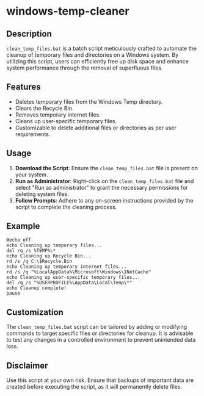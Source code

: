 # windows-temp-cleaner

## Description

`clean_temp_files.bat` is a batch script meticulously crafted to automate the cleanup of temporary files and directories on a Windows system. By utilizing this script, users can efficiently free up disk space and enhance system performance through the removal of superfluous files.

## Features

- Deletes temporary files from the Windows Temp directory.
- Clears the Recycle Bin.
- Removes temporary internet files.
- Cleans up user-specific temporary files.
- Customizable to delete additional files or directories as per user requirements.

## Usage

1. **Download the Script**: Ensure the `clean_temp_files.bat` file is present on your system.
2. **Run as Administrator**: Right-click on the `clean_temp_files.bat` file and select "Run as administrator" to grant the necessary permissions for deleting system files.
3. **Follow Prompts**: Adhere to any on-screen instructions provided by the script to complete the cleaning process.

## Example

```batch
@echo off
echo Cleaning up temporary files...
del /q /s %TEMP%\*
echo Cleaning up Recycle Bin...
rd /s /q C:\$Recycle.Bin
echo Cleaning up temporary internet files...
rd /s /q "%LocalAppData%\Microsoft\Windows\INetCache"
echo Cleaning up user-specific temporary files...
del /q /s "%USERPROFILE%\AppData\Local\Temp\*"
echo Cleanup complete!
pause
```

## Customization

The `clean_temp_files.bat` script can be tailored by adding or modifying commands to target specific files or directories for cleanup. It is advisable to test any changes in a controlled environment to prevent unintended data loss.

## Disclaimer

Use this script at your own risk. Ensure that backups of important data are created before executing the script, as it will permanently delete files.
